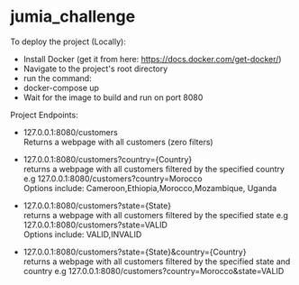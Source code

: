 # jumia_challenge


To deploy the project (Locally):<br>
 - Install Docker (get it from here: https://docs.docker.com/get-docker/)
 - Navigate to the project's root directory
 - run the command:
  - docker-compose up
 - Wait for the image to build and run on port 8080

Project Endpoints:<br>
 - 127.0.0.1:8080/customers<br>
   Returns a webpage with all customers (zero filters)
 - 127.0.0.1:8080/customers?country={Country}<br>
   returns a webpage with all customers filtered by the specified country e.g  127.0.0.1:8080/customers?country=Morocco<br>
   Options include: Cameroon,Ethiopia,Morocco,Mozambique, Uganda
   
 - 127.0.0.1:8080/customers?state={State}<br>
   returns a webpage with all customers filtered by the specified state e.g  127.0.0.1:8080/customers?state=VALID<br>
   Options include: VALID,INVALID
   
   
 - 127.0.0.1:8080/customers?state={State}&country={Country}<br>
   returns a webpage with all customers filtered by the specified state and country e.g  127.0.0.1:8080/customers?country=Morocco&state=VALID
   

